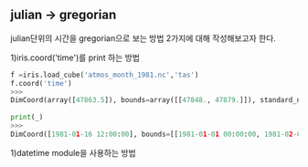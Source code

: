 ## julian -> gregorian
julian단위의 시간을 gregorian으로 보는 방법 2가지에 대해 작성해보고자 한다.

1)iris.coord('time')를 print 하는 방법
```python
f =iris.load_cube('atmos_month_1981.nc','tas')
f.coord('time')
>>>
DimCoord(array([47863.5]), bounds=array([[47848., 47879.]]), standard_name='time', units=Unit('days since 1850-01-01 00:00:00', calendar='julian')...
 
print(_)
>>>
DimCoord([1981-01-16 12:00:00], bounds=[[1981-01-01 00:00:00, 1981-02-01 00:00:00]],...
```

1)datetime module을 사용하는 방법
```python
